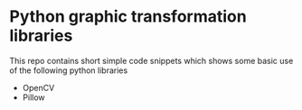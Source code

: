 # Python graphic transformation libraries 

This repo contains short simple code snippets which shows some basic use of the following python libraries
* OpenCV
* Pillow